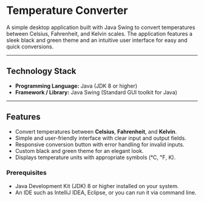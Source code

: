# Temperature Converter

A simple desktop application built with Java Swing to convert temperatures between Celsius, Fahrenheit, and Kelvin scales. The application features a sleek black and green theme and an intuitive user interface for easy and quick conversions.

---

## Technology Stack

- **Programming Language:** Java (JDK 8 or higher)
- **Framework / Library:** Java Swing (Standard GUI toolkit for Java)

---

## Features

- Convert temperatures between **Celsius**, **Fahrenheit**, and **Kelvin**.
- Simple and user-friendly interface with clear input and output fields.
- Responsive conversion button with error handling for invalid inputs.
- Custom black and green theme for an elegant look.
- Displays temperature units with appropriate symbols (℃, ℉, K).


### Prerequisites

- Java Development Kit (JDK) 8 or higher installed on your system.
- An IDE such as IntelliJ IDEA, Eclipse, or you can run it via command line.


